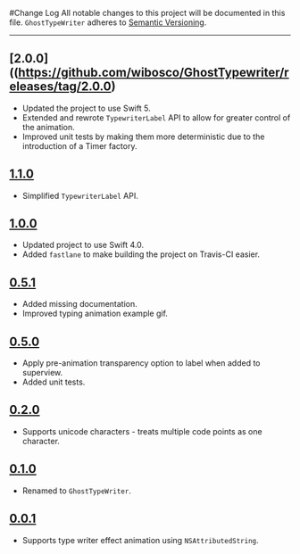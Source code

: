 #Change Log
All notable changes to this project will be documented in this file.
`GhostTypeWriter` adheres to [Semantic Versioning](http://semver.org/).

---

## [2.0.0]((https://github.com/wibosco/GhostTypewriter/releases/tag/2.0.0)

* Updated the project to use Swift 5.
* Extended and rewrote `TypewriterLabel` API to allow for greater control of the animation.
* Improved unit tests by making them more deterministic due to the introduction of a Timer factory.

## [1.1.0](https://github.com/wibosco/GhostTypewriter/releases/tag/1.1.0)

* Simplified `TypewriterLabel` API.

## [1.0.0](https://github.com/wibosco/GhostTypewriter/releases/tag/1.0.0)

* Updated project to use Swift 4.0.
* Added `fastlane` to make building the project on Travis-CI easier.

## [0.5.1](https://github.com/wibosco/GhostTypewriter/releases/tag/0.5.1)

* Added missing documentation.
* Improved typing animation example gif.

## [0.5.0](https://github.com/wibosco/GhostTypewriter/releases/tag/0.5.0)

* Apply pre-animation transparency option to label when added to superview.
* Added unit tests.

## [0.2.0](https://github.com/wibosco/GhostTypewriter/releases/tag/0.2.0)

* Supports unicode characters - treats multiple code points as one character.

## [0.1.0](https://github.com/wibosco/GhostTypewriter/releases/tag/0.1.0)

* Renamed to `GhostTypeWriter`.

## [0.0.1](https://github.com/wibosco/GhostTypewriter/releases/tag/0.0.1)

* Supports type writer effect animation using `NSAttributedString`.
